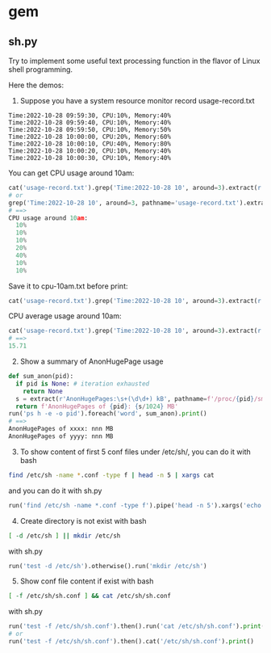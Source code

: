 # gem

## sh.py
Try to implement some useful text processing function in the flavor of Linux shell programming.

Here the demos:
1. Suppose you have a system resource monitor record usage-record.txt
```
Time:2022-10-28 09:59:30, CPU:10%, Memory:40%
Time:2022-10-28 09:59:40, CPU:10%, Memory:40%
Time:2022-10-28 09:59:50, CPU:10%, Memory:50%
Time:2022-10-28 10:00:00, CPU:20%, Memory:60%
Time:2022-10-28 10:00:10, CPU:40%, Memory:80%
Time:2022-10-28 10:00:20, CPU:10%, Memory:40%
Time:2022-10-28 10:00:30, CPU:10%, Memory:40%
```

You can get CPU usage around 10am:
```python
cat('usage-record.txt').grep('Time:2022-10-28 10', around=3).extract(r'CPU:(\d+%)').indent().print(prolog='CPU usage around 10am:\n')
# or
grep('Time:2022-10-28 10', around=3, pathname='usage-record.txt').extract(r'CPU:(\d+%)').indent().print(prolog='CPU usage around 10am:\n')
# ==>
CPU usage around 10am:
  10%
  10%
  10%
  20%
  40%
  10%
  10%
```

Save it to cpu-10am.txt before print:
```python
cat('usage-record.txt').grep('Time:2022-10-28 10', around=3).extract(r'CPU:(\d+%)').tee('cpu-10am.txt').indent().print(prolog='CPU usage around 10am:\n')
```

CPU average usage around 10am:
```python
cat('usage-record.txt').grep('Time:2022-10-28 10', around=3).extract(r'CPU:(\d+%)').mean()
# ==>
15.71
```

2. Show a summary of AnonHugePage usage
```python
def sum_anon(pid):
  if pid is None: # iteration exhausted
    return None
  s = extract(r'AnonHugePages:\s+(\d\d+) kB', pathname=f'/proc/{pid}/smaps').sum()
  return f'AnonHugePages of {pid}: {s/1024} MB'
run('ps h -e -o pid').foreach('word', sum_anon).print()
# ==>
AnonHugePages of xxxx: nnn MB
AnonHugePages of yyyy: nnn MB
```

3. To show content of first 5 conf files under /etc/sh/, you can do it with bash
```bash
find /etc/sh -name *.conf -type f | head -n 5 | xargs cat
```
and you can do it with sh.py
```python
run('find /etc/sh -name *.conf -type f').pipe('head -n 5').xargs('echo {line} && cat {line}').print()
```

4. Create directory is not exist
with bash
```bash
[ -d /etc/sh ] || mkdir /etc/sh
```
with sh.py
```python
run('test -d /etc/sh').otherwise().run('mkdir /etc/sh')
```

5. Show conf file content if exist
with bash
```bash
[ -f /etc/sh/sh.conf ] && cat /etc/sh/sh.conf
```
with sh.py
```python
run('test -f /etc/sh/sh.conf').then().run('cat /etc/sh/sh.conf').print()
# or
run('test -f /etc/sh/sh.conf').then().cat('/etc/sh/sh.conf').print()
```

